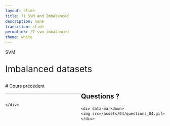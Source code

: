 ```yaml
---
layout: slide
title: 7) SVM and Imbalanced
description: none
transition: slide
permalink: /7-svm-imbalanced
theme: white
---
```


<section data-markdown>
<div class=centerbox>
<p class=top> SVM</p>
<p style ='font-size:28px;'>Imbalanced datasets</p>
</div>
</section>

<section>
<div style='float:right;'>
    <h1>Questions ?</h1>

    <div data-markdown>
    <img src=/assets/04/questions_04.gif>
    </div>
</div>

<div data-markdown>
# Cours précédent
</div>
</section>



<section>
<div style='float:right; width:45%;  '>
    <div data-markdown>
    </div>
</div>
<hr class='vline' />
<div style='float:left; width:45%;  '>
    <div data-markdown>

    </div>
</div>
</section>
